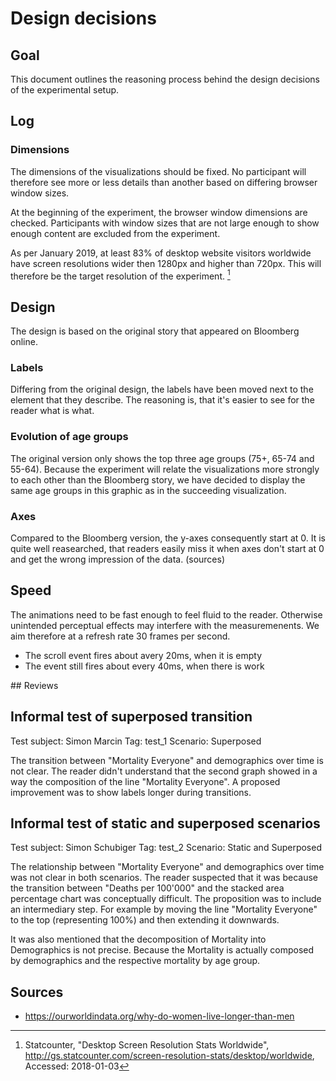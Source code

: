 # Design decisions

## Goal

This document outlines the reasoning process behind the design decisions of the experimental setup.

## Log

### Dimensions

The dimensions of the visualizations should be fixed. No participant will therefore see more or less details than another based on differing browser window sizes.

At the beginning of the experiment, the browser window dimensions are checked. Participants with window sizes that are not large enough to show enough content are excluded from the experiment.

As per January 2019, at least 83% of desktop website visitors worldwide have screen resolutions wider then 1280px and higher than 720px. This will therefore be the target resolution of the experiment. [^Statcounter]


[^Statcounter]: Statcounter, "Desktop Screen Resolution Stats Worldwide", http://gs.statcounter.com/screen-resolution-stats/desktop/worldwide, Accessed: 2018-01-03

## Design

The design is based on the original story that appeared on Bloomberg online.


### Labels

Differing from the original design, the labels have been moved next to the element that they describe. The reasoning is, that it's easier to see for the reader what is what.

### Evolution of age groups

The original version only shows the top three age groups (75+, 65-74 and 55-64). Because the experiment will relate the visualizations more strongly to each other than the Bloomberg story, we have decided to display the same age groups in this graphic as in the succeeding visualization.

### Axes

Compared to the Bloomberg version, the y-axes consequently start at 0. It is quite well reasearched, that readers easily miss it when axes don't start at 0 and get the wrong impression of the data. (sources)


## Speed

The animations need to be fast enough to feel fluid to the reader. Otherwise unintended perceptual effects may interfere with the measuremenents. We aim therefore at a refresh rate 30 frames per second.

* The scroll event fires about avery 20ms, when it is empty
* The event still fires about every 40ms, when there is work

## Reviews

## Informal test of superposed transition

Test subject: Simon Marcin
Tag: test_1
Scenario: Superposed

The transition between "Mortality Everyone" and demographics over time is not clear. The reader didn't understand that the second graph showed in a way the composition of the line "Mortality Everyone". A proposed improvement was to show labels longer during transitions.


## Informal test of static and superposed scenarios

Test subject: Simon Schubiger
Tag: test_2
Scenario: Static and Superposed

The relationship between "Mortality Everyone" and demographics over time was not clear in both scenarios. The reader suspected that it was because the transition between "Deaths per 100'000" and the stacked area percentage chart was conceptually difficult. The proposition was to include an intermediary step. For example by moving the line "Mortality Everyone" to the top (representing 100%) and then extending it downwards.

It was also mentioned that the decomposition of Mortality into Demographics is not precise. Because the Mortality is actually composed by demographics and the respective mortality by age group.

## Sources

[^Bloomberg]: Matthew C. Klein, "How Americans Die", Bloomberg Visual Data, 2014-04-17 "
[^CDCP]: Centers for Disease Control and Prevention, National Center for Health Statistics. Compressed Mortality File 1968-1978. CDC WONDER Online Database, compiled from Compressed Mortality File CMF 1968-1988, Series 20, No. 2A, 2000. Accessed at http://wonder.cdc.gov/cmf-icd8.html on Jan 7, 2019 8:28:10 AM
* https://ourworldindata.org/why-do-women-live-longer-than-men

